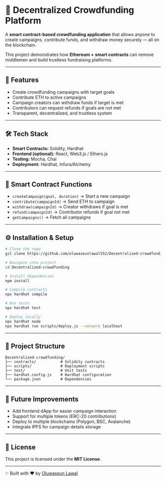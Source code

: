 # 🤝 Decentralized Crowdfunding Platform

A **smart contract-based crowdfunding application** that allows anyone to create campaigns, contribute funds, and withdraw money securely — all on the blockchain.  

This project demonstrates how **Ethereum + smart contracts** can remove middlemen and build trustless fundraising platforms.  

---

## 🚀 Features
- Create crowdfunding campaigns with target goals  
- Contribute ETH to active campaigns  
- Campaign creators can withdraw funds if target is met  
- Contributors can request refunds if goals are not met  
- Transparent, decentralized, and trustless system  

---

## 🛠️ Tech Stack
- **Smart Contracts:** Solidity, Hardhat  
- **Frontend (optional):** React, Web3.js / Ethers.js  
- **Testing:** Mocha, Chai  
- **Deployment:** Hardhat, Infura/Alchemy  

---

## 📖 Smart Contract Functions
- `createCampaign(goal, duration)` → Start a new campaign  
- `contribute(campaignId)` → Send ETH to campaign  
- `withdraw(campaignId)` → Creator withdraws if goal is met  
- `refund(campaignId)` → Contributor refunds if goal not met  
- `getCampaigns()` → Fetch all campaigns  

---

## ⚙️ Installation & Setup
```bash
# Clone the repo
git clone https://github.com/oluwaseunlawal552/Decentralized-crowdfunding.git

# Navigate into project
cd Decentralized-crowdfunding

# Install dependencies
npm install

# Compile contracts
npx hardhat compile

# Run tests
npx hardhat test

# Deploy locally
npx hardhat node
npx hardhat run scripts/deploy.js --network localhost
```

---

## 📖 Project Structure
```
Decentralized-crowdfunding/
├── contracts/           # Solidity contracts
├── scripts/             # Deployment scripts
├── test/                # Unit tests
├── hardhat.config.js    # Hardhat configuration
└── package.json         # Dependencies
```

---

## 🔮 Future Improvements
- Add frontend dApp for easier campaign interaction  
- Support for multiple tokens (ERC-20 contributions)  
- Deploy to multiple blockchains (Polygon, BSC, Avalanche)  
- Integrate IPFS for campaign details storage  

---

## 📜 License
This project is licensed under the **MIT License**.  

---

✨ Built with ❤️ by [Oluwaseun Lawal](https://github.com/oluwaseunlawal552)
